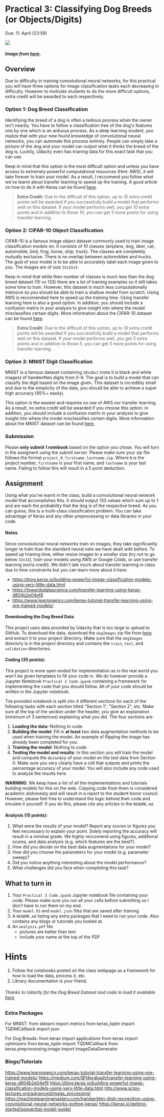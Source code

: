 # Practical 3: Classifying Dog Breeds (or Objects/Digits)

Due: 11. April (23:59)

![](http://www.pngpix.com/wp-content/uploads/2016/02/Dog-PNG-Image-1-500x290.png)
##### Image from [here](http://www.pngpix.com/download/dog-png-image-2).

## Overview
Due to difficulty in training convolutional neural networks, for this practical you will have three options for image classification tasks each decreasing in difficulty. However to motivate students to do the more difficult options, extra credit will be awarded to each respectively.

### Option 1: Dog Breed Classification
Identifying the breed of a dog is often a tedious process when the owner isn't nearby. You have to follow a classification tree of the dog's features one by one which is an arduous process. As a deep learning student, you realize that with your new found knowledge of convolutional neural networks, you can automate this process entirely. People can simply take a picture of the dog and your model can output what it thinks the breed of the dog is. Luckily, Udacity even has trianing data for this exact task that you can use.

Keep in mind that this option is the most difficult option and unless you have access to extremely powerful computational resources (Hint: AWS), it will take forever to train your model. As a result, I reccomend you follow what we've learnt about transfer learning to speed up the training. A good article on how to do it with Keras can be found [here](https://blog.keras.io/building-powerful-image-classification-models-using-very-little-data.html).

> **Extra Credit:** Due to the difficult of this option, up to *15* extra credit points will be awarded if you successfully build a model that performs well on this dataset. If your model performs well, you get *10* extra points and in addition to those *10*, you can get *5* more points for using transfer learning.

### Option 2: CIFAR-10 Object Classification
CIFAR-10 is a famous image object dataset commonly used to train image classification models on. It consists of 10 classes (airplane, dog, deer, cat, automobile, bird, frog, horse, ship, truck). The classes are completely mutually exclusive. There is no overlap between automobiles and trucks. The goal of your model is to be able to accurately label each image given to you. The images are of size `32x32x3`. 

Keep in mind that while then number of classes is much less than the dog breed dataset (10 vs 133) there are a lot of training examples so it still takes some time to train. However, this dataset is much less computationally intensive so you should be able to train a shallow model from scratch. Using AWS is reccomended here to speed up the training time. Using transfer learning here is also a good option. In addition, you should include a confusion matrix in your analysis to give insight into where the model misclassifies certain digits. More information about the CIFAR-10 dataset can be found [here](https://www.cs.toronto.edu/~kriz/cifar.html).

> **Extra Credit:** Due to the difficult of this option, up to *10* extra credit points will be awarded if you successfully build a model that performs well on this dataset. If your model performs well, you get *5* extra points and in addition to those *5*, you can get *5* more points for using transfer learning.

### Option 3: MNIST Digit Classification
MNIST is a famous dataset containing `28x28x1` (note it is black and white images) of handwritten digits from 0-9. The goal is to build a model that can classify the digit based on the image given. This dataset is incredibly small and due to the simplicity of the data, you should be able to achieve a super high accuracy (95%+ easily). 

This option is the easiest and requires no use of AWS nor transfer learning. As a result, no extra credit will be awarded if you choose this option. In addition, you should include a confusion matrix in your analysis to give insight into where the model misclassifies certain digits. More information about the MNIST dataset can be found [here](http://yann.lecun.com/exdb/mnist/).

### Submission
Please **only submit 1 notebook** based on the option you chose. You will turn in the assigment using the submit server. Please make sure your zip file follows the format `project_N_firstname_lastname.zip`. Where `N` is the project number, `firstname` is your first name, and `lastname` is your last name. Failing to follow this will result in a 5 point deduction.

## Assignment
Using what you've learnt in the class, build a convolutional neural network model that accomplishes this. It should output 133  values which sum up to 1 and are each the probability that the dog is of the respective breed. As you can guess, this is a multi-class classification problem. You can take advantage of Keras and any other preprocessing or data libraries in your code.

#### Notes
Since convolutional neural networks train on images, they take significantly longer to train than the standard neural nets we have dealt with before. To speed up trianing time, either resize images to a smaller size (try not to go below `32x32`), train your models using AWS or Google Colab, or use transfer learning (extra credit). We didn't talk much about transfer learning in class due to time constraints but you can learn more about it here:
* https://blog.keras.io/building-powerful-image-classification-models-using-very-little-data.html
* https://towardsdatascience.com/transfer-learning-using-keras-d804b2e04ef8
* https://www.learnopencv.com/keras-tutorial-transfer-learning-using-pre-trained-models/

#### Downloading the Dog Breed Data
This project uses data provided by Udacity that is too large to upload to GitHub. To download the data, download the `dogImages` zip file from [here](https://s3-us-west-1.amazonaws.com/udacity-aind/dog-project/dogImages.zip) and extract it to your project directory. Make sure that the `dogImages` directory is in the project directory and contains the `train`, `test`, and `validation` directories.

#### Coding (35 points):
This project is more open ended for implementation as in the real world you won't be given templates to fill your code in. We do however provide a Jupyter Notebook `Practical 2 Code.ipynb` containing a framework for implementing the code that you should follow. All of your code should be written in the Jupyter notebook.

Tne provided notebook is split into 4 different sections for each of the following tasks with each section titled "Section 1", "Section 2", etc. Make sure at the top of the section under the header, you give an explanation (minimum of 3 sentences) explaining what you did. The four sections are:

1. **Loading the data**: Nothing to code.
2. **Building the model**: Fill in **at least** two data augmentation methods to be used when training the model. An example of flipping the image has already been completed for you.
3. **Training the model**: Nothing to code.
4. **Testing the model and results**: In this section you will train the model and compute the accuracy of your model on the test data from Section 0. Make sure you very clearly have a cell that outputs and prints the percentage accuracy of your model. You will also include any code used to analyze the results here.

**WARNING**: We keep have a list of all the implementations and tutorials building models for this on the web. Copying code from them is considered academic dishonesty and will result in a report to the student honor council. However, please feel free to understand the logic behind their code and emulate it yourself. If you do this, please cite any articles in the `README.md`.

#### Analysis (15 points):
1. What were the results of your model? Report any scores or figures you feel neccessary to explain your point. Solely reporting the accuracy will result in a minimal grade. We highly reccomend using figures, additional scores, and data analysis (e.g. which features are the best?).
2. How did you decide on the best data augmentations for your model?
3. How did you choose the parameters for your model (e.g. parameter sweep)?
4. Did you notice anything interesting about the model performance?
5. What challenges did you face when completing this task?

## What to turn in

1. Your `Practical 3 Code.ipynb` Jupyter notebook file containing your code. Please make sure you run all your cells before submitting so I don't have to run them on my end.
2. Your `model.h5` and `model.json` files that are saved after training.
3. A `README.md` listing any extra packages that I need to run your code. Also contains any blogs or tutorials you looked at. 
4. An `analysis.pdf` file
    - pictures are better than text
    - include your name at the top of the PDF

# Hints

1. Follow the notebooks posted on the class webpage as a framework for how to load the data, process it, etc.
2. Library documentation is your friend.


###### Thanks to Udacity for the Dog Breed Dataset and code to load it available <a href="https://github.com/mahavird/dog-project">here</a>.

### Extra Packages
For MNIST:
from sklearn import metrics
from keras_tqdm import TQDMCallback
import json

For Dog Breads:
from keras import applications
from keras import optimizers
from keras_tqdm import TQDMCallback
from keras.preprocessing.image import ImageDataGenerator

### Blogs/Tutorials
https://www.learnopencv.com/keras-tutorial-transfer-learning-using-pre-trained-models/
https://medium.com/@14prakash/transfer-learning-using-keras-d804b2e04ef8
https://blog.keras.io/building-powerful-image-classification-models-using-very-little-data.html
http://www.scipy-lectures.org/advanced/image_processing/
https://machinelearningmastery.com/handwritten-digit-recognition-using-convolutional-neural-networks-python-keras/
https://keras.io/getting-started/sequential-model-guide/
